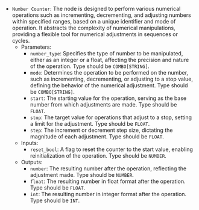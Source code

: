 - `Number Counter`: The node is designed to perform various numerical operations such as incrementing, decrementing, and adjusting numbers within specified ranges, based on a unique identifier and mode of operation. It abstracts the complexity of numerical manipulations, providing a flexible tool for numerical adjustments in sequences or cycles.
    - Parameters:
        - `number_type`: Specifies the type of number to be manipulated, either as an integer or a float, affecting the precision and nature of the operation. Type should be `COMBO[STRING]`.
        - `mode`: Determines the operation to be performed on the number, such as incrementing, decrementing, or adjusting to a stop value, defining the behavior of the numerical adjustment. Type should be `COMBO[STRING]`.
        - `start`: The starting value for the operation, serving as the base number from which adjustments are made. Type should be `FLOAT`.
        - `stop`: The target value for operations that adjust to a stop, setting a limit for the adjustment. Type should be `FLOAT`.
        - `step`: The increment or decrement step size, dictating the magnitude of each adjustment. Type should be `FLOAT`.
    - Inputs:
        - `reset_bool`: A flag to reset the counter to the start value, enabling reinitialization of the operation. Type should be `NUMBER`.
    - Outputs:
        - `number`: The resulting number after the operation, reflecting the adjustment made. Type should be `NUMBER`.
        - `float`: The resulting number in float format after the operation. Type should be `FLOAT`.
        - `int`: The resulting number in integer format after the operation. Type should be `INT`.

